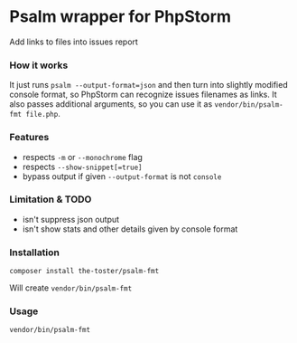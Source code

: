 # Psalm wrapper for PhpStorm
Add links to files into issues report 

### How it works
It just runs `psalm --output-format=json` and then turn into slightly modified console format, so PhpStorm can recognize issues filenames as links. 
It also passes additional arguments, so you can use it as `vendor/bin/psalm-fmt file.php`.

### Features
- respects `-m` or `--monochrome` flag
- respects `--show-snippet[=true]`
- bypass output if given `--output-format` is not `console` 

### Limitation & TODO
- isn't suppress json output
- isn't show stats and other details given by console format

### Installation
```shell script
composer install the-toster/psalm-fmt
```
Will create `vendor/bin/psalm-fmt`

### Usage
```shell script
vendor/bin/psalm-fmt
```